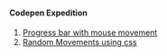#### Codepen Expedition
1. [Progress bar with mouse movement](https://github.com/vindecodex/mycodepen/tree/master/progress-bar-with-mouse-movement)
2. [Random Movements using css](https://github.com/vindecodex/mycodepen/tree/master/mouse-movements-css)

